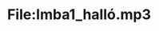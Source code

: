 ---
title: File:Imba1_halló.mp3
recording of: halló
reading speed: slow
speaker: Imba
license: CC0
---